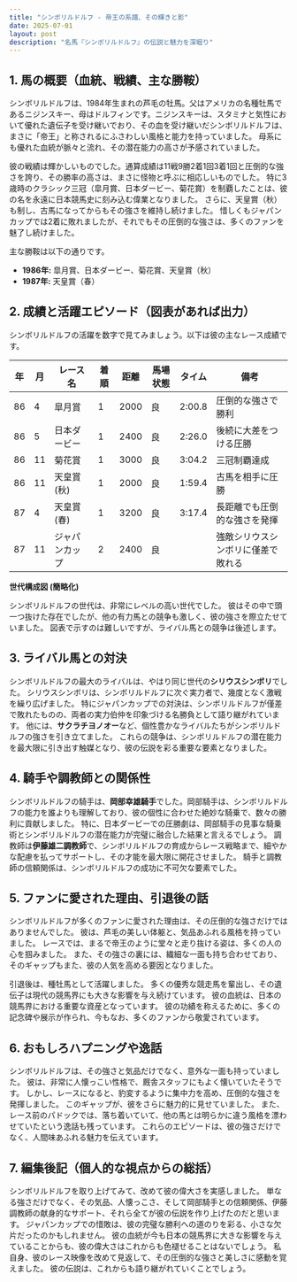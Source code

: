 ```yaml
---
title: "シンボリルドルフ - 帝王の系譜、その輝きと影"
date: 2025-07-01
layout: post
description: "名馬『シンボリルドルフ』の伝説と魅力を深堀り"
---
```


## 1. 馬の概要（血統、戦績、主な勝鞍）

シンボリルドルフは、1984年生まれの芦毛の牡馬。父はアメリカの名種牡馬であるニジンスキー、母はドルフィンです。ニジンスキーは、スタミナと気性において優れた遺伝子を受け継いでおり、その血を受け継いだシンボリルドルフは、まさに「帝王」と称されるにふさわしい風格と能力を持っていました。  母系にも優れた血統が脈々と流れ、その潜在能力の高さが予感されていました。

彼の戦績は輝かしいものでした。通算成績は11戦9勝2着1回3着1回と圧倒的な強さを誇り、その勝率の高さは、まさに怪物と呼ぶに相応しいものでした。  特に3歳時のクラシック三冠（皐月賞、日本ダービー、菊花賞）を制覇したことは、彼の名を永遠に日本競馬史に刻み込む偉業となりました。  さらに、天皇賞（秋）も制し、古馬になってからもその強さを維持し続けました。  惜しくもジャパンカップでは2着に敗れましたが、それでもその圧倒的な強さは、多くのファンを魅了し続けました。

主な勝鞍は以下の通りです。

* **1986年:** 皐月賞、日本ダービー、菊花賞、天皇賞（秋）
* **1987年:** 天皇賞（春）


## 2. 成績と活躍エピソード（図表があれば出力）

シンボリルドルフの活躍を数字で見てみましょう。以下は彼の主なレース成績です。

| 年 | 月 | レース名           | 着順 | 距離 | 馬場状態 | タイム       | 備考                                     |
|---|----|--------------------|-----|------|----------|-------------|------------------------------------------|
| 86 | 4 | 皐月賞             | 1   | 2000 | 良       | 2:00.8      | 圧倒的な強さで勝利                         |
| 86 | 5 | 日本ダービー         | 1   | 2400 | 良       | 2:26.0      | 後続に大差をつける圧勝                     |
| 86 | 11| 菊花賞             | 1   | 3000 | 良       | 3:04.2      | 三冠制覇達成                               |
| 86 | 11| 天皇賞(秋)         | 1   | 2000 | 良       | 1:59.4      | 古馬を相手に圧勝                         |
| 87 | 4 | 天皇賞(春)         | 1   | 3200 | 良       | 3:17.4      | 長距離でも圧倒的な強さを発揮                 |
| 87 | 11| ジャパンカップ       | 2   | 2400 | 良       |             | 強敵シリウスシンボリに僅差で敗れる          |


**世代構成図 (簡略化)**

シンボリルドルフの世代は、非常にレベルの高い世代でした。  彼はその中で頭一つ抜けた存在でしたが、他の有力馬との競争も激しく、彼の強さを際立たせていました。  図表で示すのは難しいですが、ライバル馬との競争は後述します。


## 3. ライバル馬との対決

シンボリルドルフの最大のライバルは、やはり同じ世代の**シリウスシンボリ**でした。  シリウスシンボリは、シンボリルドルフに次ぐ実力者で、幾度となく激戦を繰り広げました。  特にジャパンカップでの対決は、シンボリルドルフが僅差で敗れたものの、両者の実力伯仲を印象づける名勝負として語り継がれています。  他には、**サクラチヨノオー**など、個性豊かなライバルたちがシンボリルドルフの強さを引き立てました。  これらの競争は、シンボリルドルフの潜在能力を最大限に引き出す触媒となり、彼の伝説を彩る重要な要素となりました。


## 4. 騎手や調教師との関係性

シンボリルドルフの騎手は、**岡部幸雄騎手**でした。岡部騎手は、シンボリルドルフの能力を誰よりも理解しており、彼の個性に合わせた絶妙な騎乗で、数々の勝利に貢献しました。  特に、日本ダービーでの圧勝劇は、岡部騎手の見事な騎乗術とシンボリルドルフの潜在能力が完璧に融合した結果と言えるでしょう。  調教師は**伊藤雄二調教師**で、シンボリルドルフの育成からレース戦略まで、細やかな配慮を払ってサポートし、その才能を最大限に開花させました。  騎手と調教師の信頼関係は、シンボリルドルフの成功に不可欠な要素でした。


## 5. ファンに愛された理由、引退後の話

シンボリルドルフが多くのファンに愛された理由は、その圧倒的な強さだけではありませんでした。  彼は、芦毛の美しい体躯と、気品あふれる風格を持っていました。  レースでは、まるで帝王のように堂々と走り抜ける姿は、多くの人の心を掴みました。  また、その強さの裏には、繊細な一面も持ち合わせており、そのギャップもまた、彼の人気を高める要因となりました。

引退後は、種牡馬として活躍しました。  多くの優秀な競走馬を輩出し、その遺伝子は現代の競馬界にも大きな影響を与え続けています。  彼の血統は、日本の競馬界における重要な資産となっています。  彼の功績を称えるために、多くの記念碑や展示が作られ、今もなお、多くのファンから敬愛されています。


## 6. おもしろハプニングや逸話

シンボリルドルフは、その強さと気品だけでなく、意外な一面も持っていました。  彼は、非常に人懐っこい性格で、厩舎スタッフにもよく懐いていたそうです。  しかし、レースになると、豹変するように集中力を高め、圧倒的な強さを発揮しました。  このギャップが、彼をさらに魅力的に見せていました。  また、レース前のパドックでは、落ち着いていて、他の馬とは明らかに違う風格を漂わせていたという逸話も残っています。  これらのエピソードは、彼の強さだけでなく、人間味あふれる魅力を伝えています。


## 7. 編集後記（個人的な視点からの総括）

シンボリルドルフを取り上げてみて、改めて彼の偉大さを実感しました。  単なる強さだけでなく、その気品、人懐っこさ、そして岡部騎手との信頼関係、伊藤調教師の献身的なサポート、それら全てが彼の伝説を作り上げたのだと思います。  ジャパンカップでの惜敗は、彼の完璧な勝利への道のりを彩る、小さな欠片だったのかもしれません。  彼の血統が今も日本の競馬界に大きな影響を与えていることからも、彼の偉大さはこれからも色褪せることはないでしょう。  私自身、彼のレース映像を改めて見返して、その圧倒的な強さと美しさに感動を覚えました。  彼の伝説は、これからも語り継がれていくことでしょう。
